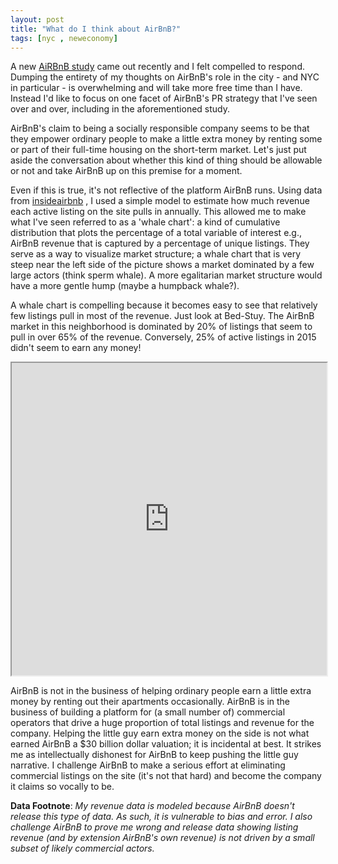 ```yaml
---
layout: post
title: "What do I think about AirBnB?"
tags: [nyc , neweconomy]
---
```


A new [AiRBnB study](https://www.airbnbaction.com/how-airbnb-can-support-low-income-neighborhoods-in-nyc/) came out recently and I felt compelled to respond. Dumping the entirety of my thoughts on AirBnB's role in the city - and NYC in particular - is overwhelming and will take more free time than I have. Instead I'd like to focus on one facet of AirBnB's PR strategy that I've seen over and over, including in the aforementioned study.

AirBnB's claim to being a socially responsible company seems to be that they empower ordinary people to make a little extra money by renting some or part of their full-time housing on the short-term market. Let's just put aside the conversation about whether this kind of thing should be allowable or not and take AirBnB up on this premise for a moment.

Even if this is true, it's not reflective of the platform AirBnB runs. Using data from [insideairbnb](http://www.insideairbnb.com) , I used a simple model to estimate how much revenue each active listing on the site pulls in annually. This allowed me to make what I've seen referred to as a 'whale chart': a kind of cumulative distribution that plots the percentage of a total variable of interest e.g., AirBnB revenue that is captured by a percentage of unique listings. They serve as a way to visualize market structure; a whale chart that is very steep near the left side of the picture shows a market dominated by a few large actors (think sperm whale). A more egalitarian market structure would have a more gentle hump (maybe a humpback whale?).

A whale chart is compelling because it becomes easy to see that relatively few listings pull in most of the revenue. Just look at Bed-Stuy. The AirBnB market in this neighborhood is dominated by 20% of listings that seem to pull in over 65% of the revenue. Conversely, 25% of active listings in 2015 didn't seem to earn any money!

<iframe width="100%" height="500" align="middle" frameborder="50" scrolling="no" src="https://plot.ly/~s_rimmele/50.embed?share_key=pJIkh7YjpMsPWSDTpE4Zvo"></iframe>


AirBnB is not in the business of helping ordinary people earn a little extra money by renting out their apartments occasionally. AirBnB is in the business of building a platform for (a small number of) commercial operators that drive a huge proportion of total listings and revenue for the company. Helping the little guy earn extra money on the side is not what earned AirBnB a $30 billion dollar valuation; it is incidental at best. It strikes me as intellectually dishonest for AirBnB to keep pushing the little guy narrative. I challenge AirBnB to make a serious effort at eliminating commercial listings on the site (it's not that hard) and become the company it claims so vocally to be.

**Data Footnote**: *My revenue data is modeled because AirBnB doesn't release this type of data. As such, it is vulnerable to bias and error. I also challenge AirBnB to prove me wrong and release data showing listing revenue (and by extension AirBnB's own revenue) is not driven by a small subset of likely commercial actors.*
